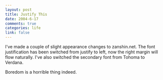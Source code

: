 ```yaml
--- 
layout: post
title: Justify This
date: 2004-6-17
comments: true
categories: life
link: false
---
```

I've made a couple of slight appearance changes to zanshin.net. The font justification has been switched from justify to left, now the right margin will flow naturally. I've also switched the secondary font from Tohoma to Verdana.

Boredom is a horrible thing indeed.
